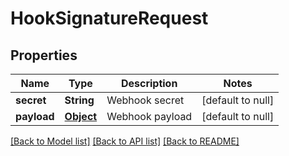 # HookSignatureRequest
## Properties

Name | Type | Description | Notes
------------ | ------------- | ------------- | -------------
**secret** | **String** | Webhook secret | [default to null]
**payload** | [**Object**](.md) | Webhook payload | [default to null]

[[Back to Model list]](../README.md#documentation-for-models) [[Back to API list]](../README.md#documentation-for-api-endpoints) [[Back to README]](../README.md)

